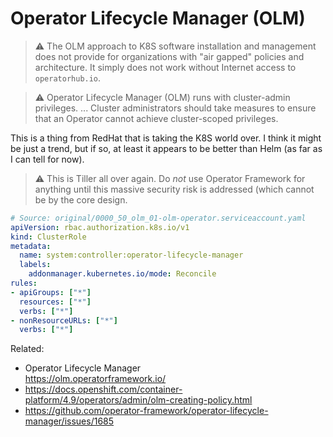 # Operator Lifecycle Manager (OLM)

> ⚠️
> The OLM approach to K8S software installation and management does not
> provide for organizations with "air gapped" policies and architecture.
> It simply does not work without Internet access to `operatorhub.io`.

> ⚠️
> Operator Lifecycle Manager (OLM) runs with cluster-admin privileges.
> ...
> Cluster administrators should take measures to ensure that an Operator
> cannot achieve cluster-scoped privileges.

This is a thing from RedHat that is taking the K8S world over. I think
it might be just a trend, but if so, at least it appears to be better
than Helm (as far as I can tell for now).

> ⚠️
> This is Tiller all over again. Do *not* use Operator Framework for
> anything until this massive security risk is addressed (which cannot
> be by the core design.

```yaml
# Source: original/0000_50_olm_01-olm-operator.serviceaccount.yaml
apiVersion: rbac.authorization.k8s.io/v1
kind: ClusterRole
metadata:
  name: system:controller:operator-lifecycle-manager
  labels:
    addonmanager.kubernetes.io/mode: Reconcile
rules:
- apiGroups: ["*"]
  resources: ["*"]
  verbs: ["*"]
- nonResourceURLs: ["*"]
  verbs: ["*"]
```

Related:

* Operator Lifecycle Manager  
  <https://olm.operatorframework.io/>
* <https://docs.openshift.com/container-platform/4.9/operators/admin/olm-creating-policy.html>
* <https://github.com/operator-framework/operator-lifecycle-manager/issues/1685>
